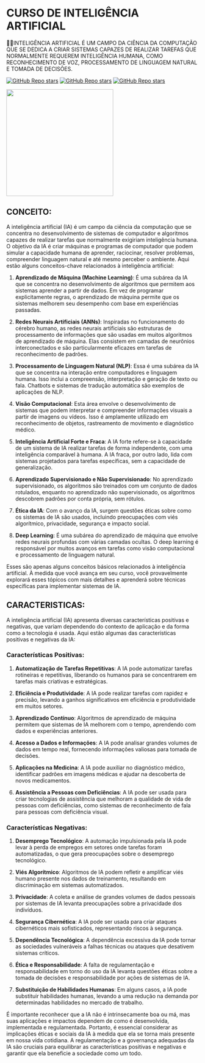 # CURSO DE INTELIGÊNCIA ARTIFICIAL
👨‍⚖️INTELIGÊNCIA ARTIFICIAL É UM CAMPO DA CIÊNCIA DA COMPUTAÇÃO QUE SE DEDICA A CRIAR SISTEMAS CAPAZES DE REALIZAR TAREFAS QUE NORMALMENTE REQUEREM INTELIGÊNCIA HUMANA, COMO RECONHECIMENTO DE VOZ, PROCESSAMENTO DE LINGUAGEM NATURAL E TOMADA DE DECISÕES.

[![GitHub Repo stars](https://img.shields.io/badge/VILHALVA-GITHUB-03A9F4?logo=github)](https://github.com/VILHALVA) 
[![GitHub Repo stars](https://img.shields.io/badge/VEJA%20OS-VIDEOS-03A9F4?logo=youtube)](https://www.youtube.com/@vilhalva100/search?query=IA)
[![GitHub Repo stars](https://img.shields.io/badge/-PLAYLIST%20DO%20YOUTUBE-blueviolet)](https://youtube.com/playlist?list=PLxI8Can9yAHfY4b6dAzpH5_Z-gz4wM-Jq&si=ZyV-aOWCdEio-sIh)

<img src="https://www.gedai.com.br/wp-content/uploads/2023/02/android-male-1024x780.png" align="center" width="280"> <br>

## CONCEITO:
A inteligência artificial (IA) é um campo da ciência da computação que se concentra no desenvolvimento de sistemas de computador e algoritmos capazes de realizar tarefas que normalmente exigiriam inteligência humana. O objetivo da IA é criar máquinas e programas de computador que podem simular a capacidade humana de aprender, raciocinar, resolver problemas, compreender linguagem natural e até mesmo perceber o ambiente. Aqui estão alguns conceitos-chave relacionados à inteligência artificial:

1. **Aprendizado de Máquina (Machine Learning)**: É uma subárea da IA que se concentra no desenvolvimento de algoritmos que permitem aos sistemas aprender a partir de dados. Em vez de programar explicitamente regras, o aprendizado de máquina permite que os sistemas melhorem seu desempenho com base em experiências passadas.

2. **Redes Neurais Artificiais (ANNs)**: Inspiradas no funcionamento do cérebro humano, as redes neurais artificiais são estruturas de processamento de informações que são usadas em muitos algoritmos de aprendizado de máquina. Elas consistem em camadas de neurônios interconectados e são particularmente eficazes em tarefas de reconhecimento de padrões.

3. **Processamento de Linguagem Natural (NLP)**: Essa é uma subárea da IA que se concentra na interação entre computadores e linguagem humana. Isso inclui a compreensão, interpretação e geração de texto ou fala. Chatbots e sistemas de tradução automática são exemplos de aplicações de NLP.

4. **Visão Computacional**: Esta área envolve o desenvolvimento de sistemas que podem interpretar e compreender informações visuais a partir de imagens ou vídeos. Isso é amplamente utilizado em reconhecimento de objetos, rastreamento de movimento e diagnóstico médico.

5. **Inteligência Artificial Forte e Fraca**: A IA forte refere-se à capacidade de um sistema de IA realizar tarefas de forma independente, com uma inteligência comparável à humana. A IA fraca, por outro lado, lida com sistemas projetados para tarefas específicas, sem a capacidade de generalização.

6. **Aprendizado Supervisionado e Não Supervisionado**: No aprendizado supervisionado, os algoritmos são treinados com um conjunto de dados rotulados, enquanto no aprendizado não supervisionado, os algoritmos descobrem padrões por conta própria, sem rótulos.

7. **Ética da IA**: Com o avanço da IA, surgem questões éticas sobre como os sistemas de IA são usados, incluindo preocupações com viés algorítmico, privacidade, segurança e impacto social.

8. **Deep Learning**: É uma subárea do aprendizado de máquina que envolve redes neurais profundas com várias camadas ocultas. O deep learning é responsável por muitos avanços em tarefas como visão computacional e processamento de linguagem natural.

Esses são apenas alguns conceitos básicos relacionados à inteligência artificial. À medida que você avança em seu curso, você provavelmente explorará esses tópicos com mais detalhes e aprenderá sobre técnicas específicas para implementar sistemas de IA. 

## CARACTERISTICAS:
A inteligência artificial (IA) apresenta diversas características positivas e negativas, que variam dependendo do contexto de aplicação e da forma como a tecnologia é usada. Aqui estão algumas das características positivas e negativas da IA:

### Características Positivas:

1. **Automatização de Tarefas Repetitivas**: A IA pode automatizar tarefas rotineiras e repetitivas, liberando os humanos para se concentrarem em tarefas mais criativas e estratégicas.

2. **Eficiência e Produtividade**: A IA pode realizar tarefas com rapidez e precisão, levando a ganhos significativos em eficiência e produtividade em muitos setores.

3. **Aprendizado Contínuo**: Algoritmos de aprendizado de máquina permitem que sistemas de IA melhorem com o tempo, aprendendo com dados e experiências anteriores.

4. **Acesso a Dados e Informações**: A IA pode analisar grandes volumes de dados em tempo real, fornecendo informações valiosas para tomada de decisões.

5. **Aplicações na Medicina**: A IA pode auxiliar no diagnóstico médico, identificar padrões em imagens médicas e ajudar na descoberta de novos medicamentos.

6. **Assistência a Pessoas com Deficiências**: A IA pode ser usada para criar tecnologias de assistência que melhoram a qualidade de vida de pessoas com deficiências, como sistemas de reconhecimento de fala para pessoas com deficiência visual.

### Características Negativas:

1. **Desemprego Tecnológico**: A automação impulsionada pela IA pode levar à perda de empregos em setores onde tarefas foram automatizadas, o que gera preocupações sobre o desemprego tecnológico.

2. **Viés Algorítmico**: Algoritmos de IA podem refletir e amplificar viés humano presente nos dados de treinamento, resultando em discriminação em sistemas automatizados.

3. **Privacidade**: A coleta e análise de grandes volumes de dados pessoais por sistemas de IA levanta preocupações sobre a privacidade dos indivíduos.

4. **Segurança Cibernética**: A IA pode ser usada para criar ataques cibernéticos mais sofisticados, representando riscos à segurança.

5. **Dependência Tecnológica**: A dependência excessiva da IA pode tornar as sociedades vulneráveis a falhas técnicas ou ataques que desativem sistemas críticos.

6. **Ética e Responsabilidade**: A falta de regulamentação e responsabilidade em torno do uso da IA levanta questões éticas sobre a tomada de decisões e responsabilidade por ações de sistemas de IA.

7. **Substituição de Habilidades Humanas**: Em alguns casos, a IA pode substituir habilidades humanas, levando a uma redução na demanda por determinadas habilidades no mercado de trabalho.

É importante reconhecer que a IA não é intrinsecamente boa ou má, mas suas aplicações e impactos dependem de como é desenvolvida, implementada e regulamentada. Portanto, é essencial considerar as implicações éticas e sociais da IA à medida que ela se torna mais presente em nossa vida cotidiana. A regulamentação e a governança adequadas da IA são cruciais para equilibrar as características positivas e negativas e garantir que ela beneficie a sociedade como um todo.
